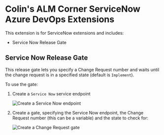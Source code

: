 # Colin's ALM Corner ServiceNow Azure DevOps Extensions

This extension is for ServiceNow extensions and includes:
- Service Now Release Gate

## Service Now Release Gate
This release gate lets you specify a Change Request number and waits until the change request is in a specified state (default is `Implement`).

To use the gate:
1. Create a `Service Now` service endpoint

    ![Create a Service Now endpoint](https://github.com/colindembovsky/cols-service-now-extensions/raw/master/media/snow_endpoint.png "Create a Service Now endpoint")

1. Create a gate, specifying the Service Now endpoint, the Change Request number (this can be a variable) and the state to check for:

    ![Create a Change Request gate](https://github.com/colindembovsky/cols-service-now-extensions/raw/master/media/snow_gate.png "Create a Service Now Change Request gate")